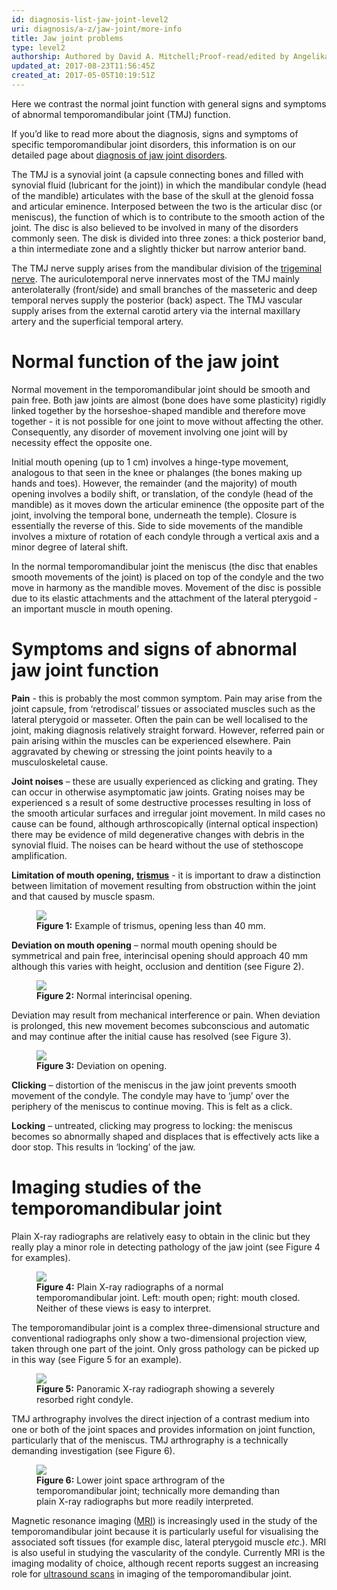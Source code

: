 ```yaml
---
id: diagnosis-list-jaw-joint-level2
uri: diagnosis/a-z/jaw-joint/more-info
title: Jaw joint problems
type: level2
authorship: Authored by David A. Mitchell;Proof-read/edited by Angelika Sebald
updated_at: 2017-08-23T11:56:45Z
created_at: 2017-05-05T10:19:51Z
---
```


<p>Here we contrast the normal joint function with general signs
    and symptoms of abnormal temporomandibular joint (TMJ) function.</p>
<aside>
    <p>If you’d like to read more about the diagnosis, signs and
        symptoms of specific temporomandibular joint disorders,
        this information is on our detailed page about <a href="/diagnosis/a-z/jaw-joint/detailed">diagnosis of jaw joint disorders</a>.</p>
</aside>
<p>The TMJ is a synovial joint (a capsule connecting bones and filled
    with synovial fluid (lubricant for the joint)) in which the
    mandibular condyle (head of the mandible) articulates with
    the base of the skull at the glenoid fossa and articular
    eminence. Interposed between the two is the articular disc
    (or meniscus), the function of which is to contribute to
    the smooth action of the joint. The disc is also believed
    to be involved in many of the disorders commonly seen. The
    disk is divided into three zones: a thick posterior band,
    a thin intermediate zone and a slightly thicker but narrow
    anterior band.</p>
<p>The TMJ nerve supply arises from the mandibular division of the
    <a href="/diagnosis/anatomy">trigeminal nerve</a>.
    The auriculotemporal nerve innervates most of the TMJ mainly
    anterolaterally (front/side) and small branches of the masseteric
    and deep temporal nerves supply the posterior (back) aspect.
    The TMJ vascular supply arises from the external carotid
    artery via the internal maxillary artery and the superficial
    temporal artery.</p>
<h1 id="normal-function-of-the-jaw-joint">Normal function of the jaw joint</h1>
<p>Normal movement in the temporomandibular joint should be smooth
    and pain free. Both jaw joints are almost (bone does have
    some plasticity) rigidly linked together by the horseshoe-shaped
    mandible and therefore move together - it is not possible
    for one joint to move without affecting the other. Consequently,
    any disorder of movement involving one joint will by necessity
    effect the opposite one.</p>
<p>Initial mouth opening (up to 1 cm) involves a hinge-type movement,
    analogous to that seen in the knee or phalanges (the bones
    making up hands and toes). However, the remainder (and the
    majority) of mouth opening involves a bodily shift, or translation,
    of the condyle (head of the mandible) as it moves down the
    articular eminence (the opposite part of the joint, involving
    the temporal bone, underneath the temple). Closure is essentially
    the reverse of this. Side to side movements of the mandible
    involves a mixture of rotation of each condyle through a
    vertical axis and a minor degree of lateral shift.</p>
<p>In the normal temporomandibular joint the meniscus (the disc
    that enables smooth movements of the joint) is placed on
    top of the condyle and the two move in harmony as the mandible
    moves. Movement of the disc is possible due to its elastic
    attachments and the attachment of the lateral pterygoid -
    an important muscle in mouth opening.</p>
<h1 id="symptoms-and-signs-of-abnormal-jaw-joint-function">Symptoms and signs of abnormal jaw joint function</h1>
<p><strong>Pain</strong> - this is probably the most common symptom.
    Pain may arise from the joint capsule, from ‘retrodiscal’
    tissues or associated muscles such as the lateral pterygoid
    or masseter. Often the pain can be well localised to the
    joint, making diagnosis relatively straight forward. However,
    referred pain or pain arising within the muscles can be experienced
    elsewhere. Pain aggravated by chewing or stressing the joint
    points heavily to a musculoskeletal cause.</p>
<p><strong>Joint noises</strong> – these are usually experienced
    as clicking and grating. They can occur in otherwise asymptomatic
    jaw joints. Grating noises may be experienced s a result
    of some destructive processes resulting in loss of the smooth
    articular surfaces and irregular joint movement. In mild
    cases no cause can be found, although arthroscopically (internal
    optical inspection) there may be evidence of mild degenerative
    changes with debris in the synovial fluid. The noises can
    be heard without the use of stethoscope amplification.</p>
<p><strong>Limitation of mouth opening,</strong> <a href="/diagnosis/a-z/trismus"><strong>trismus</strong></a>    - it is important to draw a distinction between limitation
    of movement resulting from obstruction within the joint and
    that caused by muscle spasm.</p>
<figure><img src="/diagnosis/a-z/jaw-joint/more-info/figure1.jpg">
    <figcaption><strong>Figure 1:</strong> Example of trismus, opening less
        than 40 mm.</figcaption>
</figure>
<p><strong>Deviation on mouth opening</strong> – normal mouth opening
    should be symmetrical and pain free, interincisal opening
    should approach 40 mm although this varies with height, occlusion
    and dentition (see Figure 2).</p>
<figure><img src="/diagnosis/a-z/jaw-joint/more-info/figure2.jpg">
    <figcaption><strong>Figure 2:</strong> Normal interincisal opening.</figcaption>
</figure>
<p>Deviation may result from mechanical interference or pain. When
    deviation is prolonged, this new movement becomes subconscious
    and automatic and may continue after the initial cause has
    resolved (see Figure 3).</p>
<figure><img src="/diagnosis/a-z/jaw-joint/more-info/figure3.jpg">
    <figcaption><strong>Figure 3:</strong> Deviation on opening.</figcaption>
</figure>
<p><strong>Clicking</strong> – distortion of the meniscus in the
    jaw joint prevents smooth movement of the condyle. The condyle
    may have to ‘jump’ over the periphery of the meniscus to
    continue moving. This is felt as a click.</p>
<p><strong>Locking</strong> – untreated, clicking may progress to
    locking: the meniscus becomes so abnormally shaped and displaces
    that is effectively acts like a door stop. This results in
    ‘locking’ of the jaw.</p>
<h1 id="imaging-studies-of-the-temporomandibular-joint">Imaging studies of the temporomandibular joint</h1>
<p>Plain X-ray radiographs are relatively easy to obtain in the
    clinic but they really play a minor role in detecting pathology
    of the jaw joint (see Figure 4 for examples).</p>
<figure><img src="/diagnosis/a-z/jaw-joint/more-info/figure4.jpg">
    <figcaption><strong>Figure 4:</strong> Plain X-ray radiographs of a normal
        temporomandibular joint. Left: mouth open; right: mouth
        closed. Neither of these views is easy to interpret.</figcaption>
</figure>
<p>The temporomandibular joint is a complex three-dimensional structure
    and conventional radiographs only show a two-dimensional
    projection view, taken through one part of the joint. Only
    gross pathology can be picked up in this way (see Figure
    5 for an example).</p>
<figure><img src="/diagnosis/a-z/jaw-joint/more-info/figure5.jpg">
    <figcaption><strong>Figure 5:</strong> Panoramic X-ray radiograph showing
        a severely resorbed right condyle.</figcaption>
</figure>
<p>TMJ arthrography involves the direct injection of a contrast
    medium into one or both of the joint spaces and provides
    information on joint function, particularly that of the meniscus.
    TMJ arthrography is a technically demanding investigation
    (see Figure 6).</p>
<figure><img src="/diagnosis/a-z/jaw-joint/more-info/figure6.jpg">
    <figcaption><strong>Figure 6:</strong> Lower joint space arthrogram of
        the temporomandibular joint; technically more demanding
        than plain X-ray radiographs but more readily interpreted.</figcaption>
</figure>
<p>Magnetic resonance imaging (<a href="/diagnosis/tests/mri">MRI</a>)
    is increasingly used in the study of the temporomandibular
    joint because it is particularly useful for visualising the
    associated soft tissues (for example disc, lateral pterygoid
    muscle <i>etc</i>.). MRI is also useful in studying the vascularity
    of the condyle. Currently MRI is the imaging modality of
    choice, although recent reports suggest an increasing role
    for <a href="/diagnosis/tests/ultrasound">ultrasound scans</a>    in imaging of the temporomandibular joint.</p>
